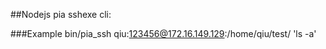 ##Nodejs pia sshexe cli:

###Example
  bin/pia_ssh qiu:123456@172.16.149.129:/home/qiu/test/ 'ls -a'
